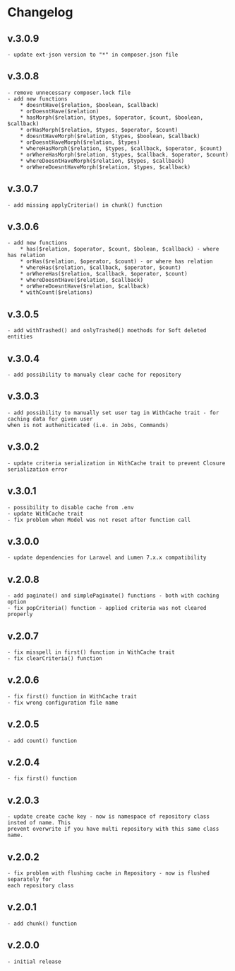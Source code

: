 # Changelog
## v.3.0.9
    - update ext-json version to "*" in composer.json file
## v.3.0.8
    - remove unnecessary composer.lock file
    - add new functions
        * doesntHave($relation, $boolean, $callback)
        * orDoesntHave($relation)
        * hasMorph($relation, $types, $operator, $count, $boolean, $callback)
        * orHasMorph($relation, $types, $operator, $count)
        * doesntHaveMorph($relation, $types, $boolean, $callback)
        * orDoesntHaveMorph($relation, $types)
        * whereHasMorph($relation, $types, $callback, $operator, $count)
        * orWhereHasMorph($relation, $types, $callback, $operator, $count)
        * whereDoesntHaveMorph($relation, $types, $callback)
        * orWhereDoesntHaveMorph($relation, $types, $callback)
## v.3.0.7
    - add missing applyCriteria() in chunk() function
## v.3.0.6
    - add new functions
        * has($relation, $operator, $count, $bolean, $callback) - where has relation
        * orHas($relation, $operator, $count) - or where has relation
        * whereHas($relation, $callback, $operator, $count)
        * orWhereHas($relation, $callback, $operator, $count)
        * whereDoesntHave($relation, $callback)
        * orWhereDoesntHave($relation, $callback)
        * withCount($relations)
## v.3.0.5
    - add withTrashed() and onlyTrashed() moethods for Soft deleted entities
## v.3.0.4
    - add possibility to manualy clear cache for repository
## v.3.0.3
    - add possibility to manually set user tag in WithCache trait - for caching data for given user
    when is not autheniticated (i.e. in Jobs, Commands)
## v.3.0.2
    - update criteria serialization in WithCache trait to prevent Closure serialization error
## v.3.0.1
    - possibility to disable cache from .env
    - update WithCache trait
    - fix problem when Model was not reset after function call
## v.3.0.0
    - update dependencies for Laravel and Lumen 7.x.x compatibility
## v.2.0.8
    - add paginate() and simplePaginate() functions - both with caching option
    - fix popCriteria() function - applied criteria was not cleared properly
## v.2.0.7
    - fix misspell in first() function in WithCache trait
    - fix clearCriteria() function
## v.2.0.6
    - fix first() function in WithCache trait
    - fix wrong configuration file name
## v.2.0.5
    - add count() function
## v.2.0.4
    - fix first() function
## v.2.0.3
    - update create cache key - now is namespace of repository class insted of name. This
    prevent overwrite if you have multi repository with this same class name.
## v.2.0.2
    - fix problem with flushing cache in Repository - now is flushed separately for
    each repository class
## v.2.0.1
    - add chunk() function
## v.2.0.0
    - initial release 